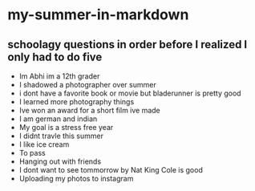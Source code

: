 # my-summer-in-markdown
## schoolagy questions in order before I realized I only had to do five
* Im Abhi im a 12th grader
* I shadowed a photographer over summer
* i dont have a favorite book or movie but bladerunner is pretty good
* I learned more photography things
* Ive won an award for a short film ive made
* I am german and indian
* My goal is a stress free year
* I didnt travle this summer
* I like ice cream
* To pass
* Hanging out with friends
* I dont want to see tommorrow by Nat King Cole is good
* Uploading my photos to instagram
